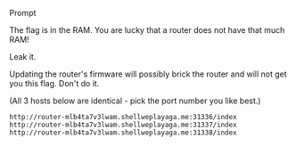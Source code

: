 Prompt

The flag is in the RAM. You are lucky that a router does not have that much RAM!

Leak it.

Updating the router's firmware will possibly brick the router and will not get you this flag. Don't do it.

(All 3 hosts below are identical - pick the port number you like best.)

    http://router-mlb4ta7v3lwam.shellweplayaga.me:31336/index
    http://router-mlb4ta7v3lwam.shellweplayaga.me:31337/index
    http://router-mlb4ta7v3lwam.shellweplayaga.me:31338/index


